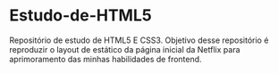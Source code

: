 # Estudo-de-HTML5

Repositório de estudo de HTML5 E CSS3. Objetivo desse repositório é reproduzir o layout de estático da página inicial da Netflix para aprimoramento das minhas habilidades de frontend.
